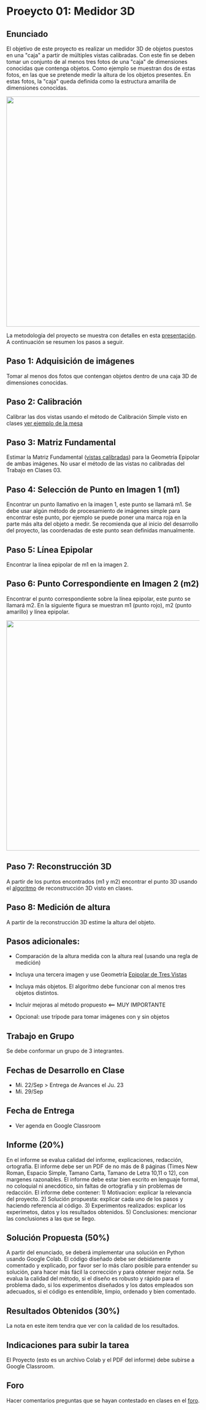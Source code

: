 # Proeycto 01: Medidor 3D

## Enunciado
El objetivo de este proyecto es realizar un medidor 3D de objetos puestos en una "caja" a partir de múltiples vistas calibradas. Con este fin se deben tomar un conjunto de al menos tres fotos de una "caja" de dimensiones conocidas que contenga objetos. Como ejemplo se muestran dos de estas fotos, en las que se pretende medir la altura de los objetos presentes. En estas fotos, la "caja" queda definida como la estructura amarilla de dimensiones conocidas.

<img src="https://github.com/domingomery/vision/blob/master/proyectos/Proyecto_01/cajas_dimension.png" width="600">

La metodología del proyecto se muestra con detalles en esta [presentación](https://github.com/domingomery/vision/blob/master/proyectos/Proyecto_01/Proyecto_01.pptx). A continuación se resumen los pasos a seguir.



## Paso 1: Adquisición de imágenes

Tomar al menos dos fotos que contengan objetos dentro de una caja 3D de dimensiones conocidas.


## Paso 2: Calibración 
Calibrar las dos vistas usando el método de Calibración Simple visto en clases [ver ejemplo de la mesa](https://github.com/domingomery/vision/blob/master/clases/Cap02_Geometria/presentaciones/CV02_Calibration.pptx)


## Paso 3: Matriz Fundamental 
Estimar la Matriz Fundamental ([vistas calibradas](https://github.com/domingomery/vision/blob/master/clases/Cap02_Geometria/presentaciones/CV02_EpipolarGeometry.pptx)) para la Geometría Epipolar de ambas imágenes. No usar el método de las vistas no calibradas del Trabajo en Clases 03.

## Paso 4: Selección de Punto en Imagen 1 (m1)
Encontrar un punto llamativo en la imagen 1, este punto se llamará m1. Se debe usar algún método de procesamiento de imágenes simple para encontrar este punto, por ejemplo se puede poner una marca roja en la parte más alta del objeto a medir. Se recomienda que al inicio del desarrollo del proyecto, las coordenadas de este punto sean definidas manualmente.

## Paso 5: Línea Epipolar
Encontrar la línea epipolar de m1 en la imagen 2.

## Paso 6: Punto Correspondiente en Imagen 2 (m2)
Encontrar el punto correspondiente sobre la línea epipolar, este punto se llamará m2. En la siguiente figura se muestran m1 (punto rojo), m2 (punto amarillo) y línea epipolar.


<img src="https://github.com/domingomery/vision/blob/master/proyectos/Proyecto_01/cajas_epipolar.png" width="600">

## Paso 7: Reconstrucción 3D

A partir de los puntos encontrados (m1 y m2) encontrar el punto 3D usando el [algoritmo](https://colab.research.google.com/drive/1yZZA3IZ2NB9bK8QMKL4_xQZkBNTNCUEz?usp=sharing) de reconstrucción 3D visto en clases.


## Paso 8: Medición de altura
A partir de la reconstrucción 3D estime la altura del objeto.

## Pasos adicionales:

* Comparación de la altura medida con la altura real (usando una regla de medición)

* Incluya una tercera imagen y use Geometría [Epipolar de Tres Vistas](https://github.com/domingomery/vision/blob/master/clases/Cap02_Geometria/presentaciones/CV02_EpipolarGeometry.pptx) 

* Incluya más objetos. El algoritmo debe funcionar con al menos tres objetos distintos.

* Incluir mejoras al método propuesto <== MUY IMPORTANTE

* Opcional: use trípode para tomar imágenes con y sin objetos

## Trabajo en Grupo
Se debe conformar un grupo de 3 integrantes.

## Fechas de Desarrollo en Clase
- Mi. 22/Sep > Entrega de Avances el Ju. 23
- Mi. 29/Sep

## Fecha de Entrega
- Ver agenda en Google Classroom 

## Informe (20%)
En el informe se evalua calidad del informe, explicaciones, redacción, ortografía. El informe debe ser un PDF de no más de 8 páginas (Times New Roman, Espacio Simple, Tamano Carta, Tamano de Letra 10,11 o 12), con margenes razonables. El informe debe estar bien escrito en lenguaje formal, no coloquial ni anecdótico, sin faltas de ortografía y sin problemas de redacción. El informe debe contener: 1) Motivacion: explicar la relevancia del proyecto. 2) Solución propuesta: explicar cada uno de los pasos y haciendo referencia al código. 3) Experimentos realizados: explicar los experimetos, datos y los resultados obtenidos. 5) Conclusiones: mencionar las conclusiones a las que se llego.

## Solución Propuesta (50%)
A partir del enunciado, se deberá implementar una solución en Python usando Google Colab. El código diseñado debe ser debidamente comentado y explicado, por favor ser lo más claro posible para entender su solución, para hacer más fácil la corrección y para obtener mejor nota. Se evalua la calidad del método, si el diseño es robusto y rápido para el problema dado, si los experimentos diseñados y los datos empleados son adecuados, si el código es entendible, limpio, ordenado y bien comentado.

## Resultados Obtenidos (30%)
La nota en este item tendra que ver con la calidad de los resultados.

## Indicaciones para subir la tarea
El Proyecto (esto es un archivo Colab y el PDF del informe) debe subirse a Google Classroom.  

## Foro
Hacer comentarios preguntas que se hayan contestado en clases en el [foro](https://github.com/domingomery/vision/issues/4).
